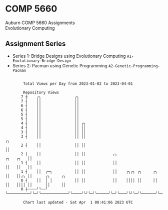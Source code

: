 # COMP 5660
Auburn COMP 5660 Assignments  
Evolutionary Computing

## Assignment Series
- Series 1: Bridge Designs using Evolutionary Computing `A1-Evolutionary-Bridge-Design`
- Series 2: Pacman using Genetic Programming `A2-Genetic-Programming-Pacman`

```

        Total Views per Day from 2023-01-02 to 2023-04-01

        Repository Views
       7 ┼    ╭╮               ╭╮
       7 ┤    ││               ││
       6 ┤    ││               ││
       6 ┤    ││               ││
       5 ┤    ││               ││
       5 ┤    ││               ││
       4 ┤    ││               ││ ╭╮
       4 ┤    ││               ││ ││
       3 ┤    ││               ││ ││
       3 ┤    ││               ││ ││                                           ╭╮
       2 ┤    ││               ││ ││                                           ││
       2 ┤    ││               ││ ││            ╭╮                   ╭╮   ╭╮   ││
       1 ┤    ││               ││ ││            ││                   ││   ││   ││
       1 ┤    ││  ╭─╮          ││ ││            ││    ╭╮╭╮ ╭╮     ╭╮ ││   ││╭╮ ││      ╭╮     ╭╮
       0 ┤    ││  │ │          ││ ││            ││    ││││ ││     ││ ││   ││││ ││      ││     ││
       0 ┼────╯╰──╯ ╰──────────╯╰─╯╰────────────╯╰────╯╰╯╰─╯╰─────╯╰─╯╰───╯╰╯╰─╯╰──────╯╰─────╯╰───

        Chart last updated - Sat Apr  1 00:41:06 2023 UTC
        
```
